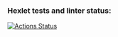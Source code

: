 ### Hexlet tests and linter status:
[![Actions Status](https://github.com/SotnikA/python-project-lvl1/workflows/hexlet-check/badge.svg)](https://github.com/SotnikA/python-project-lvl1/actions)